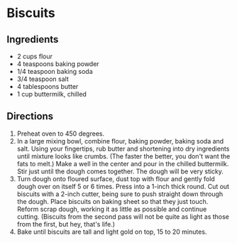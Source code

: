 Biscuits
========

Ingredients
-----------

- 2 cups flour
- 4 teaspoons baking powder
- 1/4 teaspoon baking soda
- 3/4 teaspoon salt
- 4 tablespoons butter
- 1 cup buttermilk, chilled

Directions
----------

1. Preheat oven to 450 degrees.
2. In a large mixing bowl, combine flour, baking powder, baking soda and salt. Using your fingertips, rub butter and shortening into dry ingredients until mixture looks like crumbs. (The faster the better, you don't want the fats to melt.) Make a well in the center and pour in the chilled buttermilk. Stir just until the dough comes together. The dough will be very sticky.
3. Turn dough onto floured surface, dust top with flour and gently fold dough over on itself 5 or 6 times. Press into a 1-inch thick round. Cut out biscuits with a 2-inch cutter, being sure to push straight down through the dough. Place biscuits on baking sheet so that they just touch. Reform scrap dough, working it as little as possible and continue cutting. (Biscuits from the second pass will not be quite as light as those from the first, but hey, that's life.)
4. Bake until biscuits are tall and light gold on top, 15 to 20 minutes.
